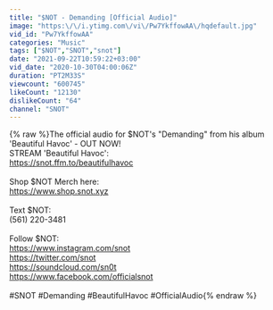```yaml
---
title: "$NOT - Demanding [Official Audio]"
image: "https:\/\/i.ytimg.com\/vi\/Pw7YkffowAA\/hqdefault.jpg"
vid_id: "Pw7YkffowAA"
categories: "Music"
tags: ["$NOT","SNOT","snot"]
date: "2021-09-22T10:59:22+03:00"
vid_date: "2020-10-30T04:00:06Z"
duration: "PT2M33S"
viewcount: "600745"
likeCount: "12130"
dislikeCount: "64"
channel: "SNOT"
---
```

{% raw %}The official audio for $NOT's &quot;Demanding&quot; from his album 'Beautiful Havoc'  - OUT NOW!<br />STREAM 'Beautiful Havoc':<br /><a rel="nofollow" target="blank" href="https://snot.ffm.to/beautifulhavoc">https://snot.ffm.to/beautifulhavoc</a><br /><br />Shop $NOT Merch here:<br /><a rel="nofollow" target="blank" href="https://www.shop.snot.xyz">https://www.shop.snot.xyz</a><br /><br />Text $NOT:<br />(561) 220-3481<br /><br />Follow $NOT:<br /><a rel="nofollow" target="blank" href="https://www.instagram.com/snot">https://www.instagram.com/snot</a><br /><a rel="nofollow" target="blank" href="https://twitter.com/snot">https://twitter.com/snot</a><br /><a rel="nofollow" target="blank" href="https://soundcloud.com/sn0t">https://soundcloud.com/sn0t</a><br /><a rel="nofollow" target="blank" href="https://www.facebook.com/officialsnot">https://www.facebook.com/officialsnot</a><br /><br />#SNOT #Demanding #BeautifulHavoc #OfficialAudio{% endraw %}
